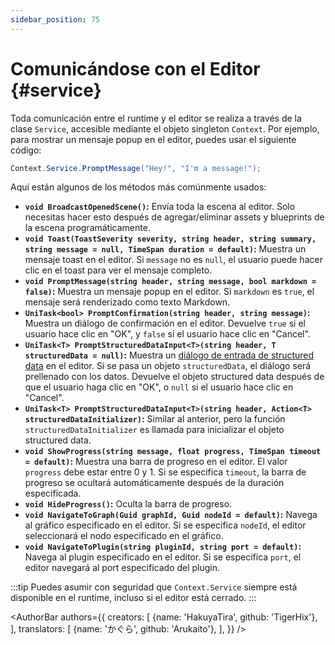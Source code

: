```yaml
---
sidebar_position: 75
---
```


# Comunicándose con el Editor {#service}

Toda comunicación entre el runtime y el editor se realiza a través de la clase `Service`, accesible mediante el objeto singleton `Context`. Por ejemplo, para mostrar un mensaje popup en el editor, puedes usar el siguiente código:

```csharp
Context.Service.PromptMessage("Hey!", "I'm a message!");
```

Aquí están algunos de los métodos más comúnmente usados:

- **`void BroadcastOpenedScene()`:** Envía toda la escena al editor. Solo necesitas hacer esto después de agregar/eliminar assets y blueprints de la escena programáticamente.
- **`void Toast(ToastSeverity severity, string header, string summary, string message = null, TimeSpan duration = default)`:** Muestra un mensaje toast en el editor. Si `message` no es `null`, el usuario puede hacer clic en el toast para ver el mensaje completo.
- **`void PromptMessage(string header, string message, bool markdown = false)`:** Muestra un mensaje popup en el editor. Si `markdown` es `true`, el mensaje será renderizado como texto Markdown.
- **`UniTask<bool> PromptConfirmation(string header, string message)`:** Muestra un diálogo de confirmación en el editor. Devuelve `true` si el usuario hace clic en "OK", y `false` si el usuario hace clic en "Cancel".
- **`UniTask<T> PromptStructuredDataInput<T>(string header, T structuredData = null)`:** Muestra un [diálogo de entrada de structured data](structured-data#input) en el editor. Si se pasa un objeto `structuredData`, el diálogo será prellenado con los datos. Devuelve el objeto structured data después de que el usuario haga clic en "OK", o `null` si el usuario hace clic en "Cancel".
- **`UniTask<T> PromptStructuredDataInput<T>(string header, Action<T> structuredDataInitializer)`:** Similar al anterior, pero la función `structuredDataInitializer` es llamada para inicializar el objeto structured data.
- **`void ShowProgress(string message, float progress, TimeSpan timeout = default)`:** Muestra una barra de progreso en el editor. El valor `progress` debe estar entre 0 y 1. Si se especifica `timeout`, la barra de progreso se ocultará automáticamente después de la duración especificada.
- **`void HideProgress()`:** Oculta la barra de progreso.
- **`void NavigateToGraph(Guid graphId, Guid nodeId = default)`:** Navega al gráfico especificado en el editor. Si se especifica `nodeId`, el editor seleccionará el nodo especificado en el gráfico.
- **`void NavigateToPlugin(string pluginId, string port = default)`:** Navega al plugin especificado en el editor. Si se especifica `port`, el editor navegará al port especificado del plugin.

:::tip
Puedes asumir con seguridad que `Context.Service` siempre está disponible en el runtime, incluso si el editor está cerrado.
:::

<AuthorBar authors={{
creators: [
{name: 'HakuyaTira', github: 'TigerHix'},
],
translators: [
{name: 'かぐら', github: 'Arukaito'},
],
}} />
